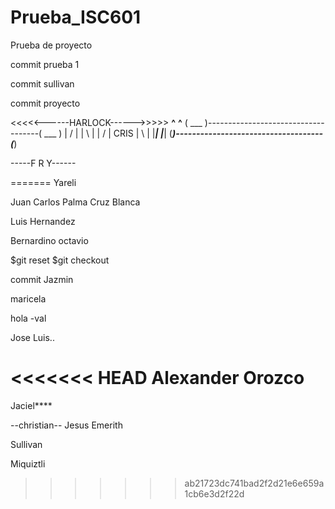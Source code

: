 # Prueba_ISC601
Prueba de proyecto

commit prueba 1

commit sullivan

commit proyecto

<<<<<------HARLOCK------>>>>>
 __^__                                      __^__
( ___ )------------------------------------( ___ )
 | / |                                      | \ |
 | / |                CRIS                  | \ |
 |___|                                      |___|
(_____)------------------------------------(_____) 

-----F R Y------

=======
Yareli

Juan Carlos Palma Cruz Blanca

Luis Hernandez

Bernardino octavio

$git reset
$git checkout


commit Jazmin


maricela

hola -val


Jose Luis..

<<<<<<< HEAD
Alexander Orozco
=======
Jaciel****


--christian--
Jesus Emerith

Sullivan 

Miquiztli
>>>>>>> ab21723dc741bad2f2d21e6e659a1cb6e3d2f22d
